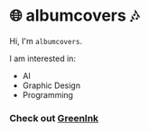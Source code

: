 
# 🌐 albumcovers 🎶

Hi, I'm `albumcovers`.

I am interested in:
- AI
- Graphic Design
- Programming

### Check out [GreenInk](https://greenink.vercel.app)
